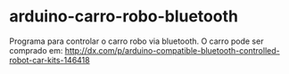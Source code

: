 arduino-carro-robo-bluetooth
============================

Programa para controlar o carro robo via bluetooth.
O carro pode ser comprado em:
http://dx.com/p/arduino-compatible-bluetooth-controlled-robot-car-kits-146418
